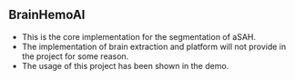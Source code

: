 ## BrainHemoAI
* This is the core implementation for the segmentation of aSAH.
* The implementation of brain extraction and platform will not provide in the project for some reason.
* The usage of this project has been shown in the demo.

